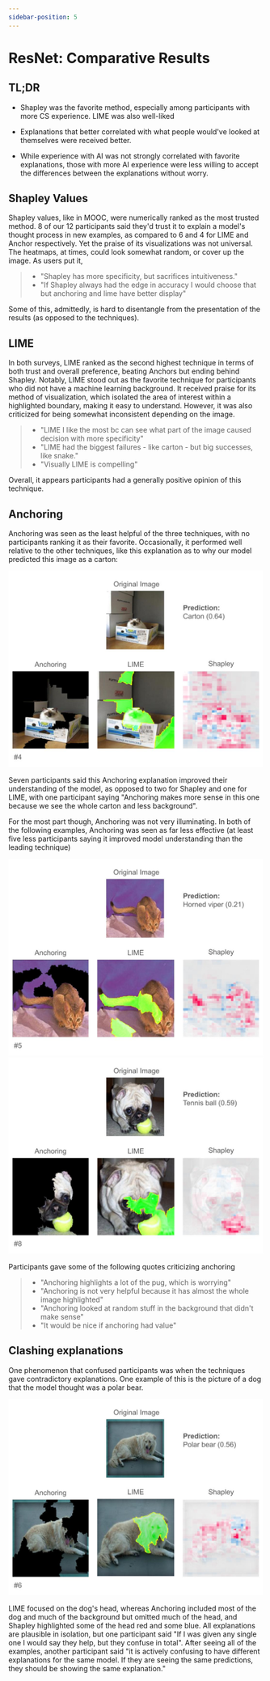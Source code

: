 ```yaml
---
sidebar-position: 5
---
```


# ResNet: Comparative Results

## TL;DR

- Shapley was the favorite method, especially among participants with more CS experience. LIME was also well-liked

- Explanations that better correlated with what people would've looked at themselves were received better.

- While experience with AI was not strongly correlated with favorite explanations, those with more AI experience were less willing to accept the differences between the explanations without worry.

## Shapley Values
Shapley values, like in MOOC, were numerically ranked as the most trusted method. 8 of our 12 participants said they'd trust it to explain a model's thought process in new examples, as compared to 6 and 4 for LIME and Anchor respectively. Yet the praise of its visualizations was not universal. The heatmaps, at times, could look somewhat random, or cover up the image. As users put it,
> - "Shapley has more specificity, but sacrifices intuitiveness."
> - "If Shapley always had the edge in accuracy I would choose that but anchoring and lime have better display"

Some of this, admittedly, is hard to disentangle from the presentation of the results (as opposed to the techniques).

## LIME
In both surveys, LIME ranked as the second highest technique in terms of both trust and overall preference, beating Anchors but ending behind Shapley. Notably, LIME stood out as the favorite technique for participants who did not have a machine learning background. It received praise for its method of visualization, which isolated the area of interest within a highlighted boundary, making it easy to understand. However, it was also criticized for being somewhat inconsistent depending on the image.
> - "LIME I like the most bc can see what part of the image caused decision with more specificity"
> - "LIME had the biggest failures - like carton - but big successes, like snake."
> - "Visually LIME is compelling"

Overall, it appears participants had a generally positive opinion of this technique.

## Anchoring
Anchoring was seen as the least helpful of the three techniques, with no participants ranking it as their favorite. Occasionally, it performed well relative to the other techniques, like this explanation as to why our model predicted this image as a carton:

![Figure H](/img/user_study/carton_cat-slide.jpg "An image of a cat in a box, with explanations for why it was predicted as a carton.")

Seven participants said this Anchoring explanation improved their understanding of the model, as opposed to two for Shapley and one for LIME, with one participant saying "Anchoring makes more sense in this one because we see the whole carton and less background".

For the most part though, Anchoring was not very illuminating. In both of the following examples, Anchoring was seen as far less effective (at least five less participants saying it improved model understanding than the leading technique)

![Figure B](/img/user_study/horned_viper-slide.jpg "An image of a cat, with explanations for why it was predicted as a horned viper")
![Figure C](/img/user_study/pug-slide.jpg "An image of a pug with a tennis ball, with explanations for why it was predicted as a tennis ball.")

Participants gave some of the following quotes criticizing anchoring
> - "Anchoring highlights a lot of the pug, which is worrying"
> - "Anchoring is not very helpful because it has almost the whole image highlighted"
> - "Anchoring looked at random stuff in the background that didn't make sense"
> - "It would be nice if anchoring had value"

## Clashing explanations

One phenomenon that confused participants was when the techniques gave contradictory explanations. One example of this is the picture of a dog that the model thought was a polar bear.

![Figure J](/img/user_study/polar_bear-slide.jpg "An image of a dog, with explanations for why it was predicted as a polar bear.")

LIME focused on the dog's head, whereas Anchoring included most of the dog and much of the background but omitted much of the head, and Shapley highlighted some of the head red and some blue. All explanations are plausible in isolation, but one participant said "If I was given any single one I would say they help, but they confuse in total". After seeing all of the examples, another participant said "it is actively confusing to have different explanations for the same model. If they are seeing the same predictions, they should be showing the same explanation."
